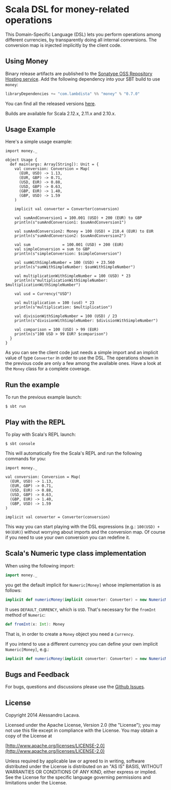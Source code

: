 # Scala DSL for money-related operations

This Domain-Specific Language (DSL) lets you perform operations among different currencies,
by transparently doing all internal conversions. The conversion map is injected implicitly by the client code.

## Using Money
Binary release artifacts are published to the [Sonatype OSS Repository Hosting service](https://oss.sonatype.org). 
Add the following dependency into your SBT build to use `money`:

```scala
libraryDependencies += "com.lambdista" %% "money" % "0.7.0"
```

You can find all the released versions [here](https://github.com/lambdista/money/releases).

Builds are available for Scala 2.12.x, 2.11.x and 2.10.x.

## Usage Example
Here's a simple usage example:

```tut:silent
import money._

object Usage {
  def main(args: Array[String]): Unit = {
    val conversion: Conversion = Map(
      (EUR, USD) -> 1.13,
      (EUR, GBP) -> 0.71,
      (USD, EUR) -> 0.88,
      (USD, GBP) -> 0.63,
      (GBP, EUR) -> 1.40,
      (GBP, USD) -> 1.59
    )

    implicit val converter = Converter(conversion)

    val sumAndConversion1 = 100.001 (USD) + 200 (EUR) to GBP
    println(s"sumAndConversion1: $sumAndConversion1")

    val sumAndConversion2: Money = 100 (USD) + 210.4 (EUR) to EUR
    println(s"sumAndConversion2: $sumAndConversion2")

    val sum              = 100.001 (USD) + 200 (EUR)
    val simpleConversion = sum to GBP
    println(s"simpleConversion: $simpleConversion")

    val sumWithSimpleNumber = 100 (USD) + 23.560
    println(s"sumWithSimpleNumber: $sumWithSimpleNumber")

    val multiplicationWithSimpleNumber = 100 (USD) * 23
    println(s"multiplicationWithSimpleNumber: $multiplicationWithSimpleNumber")

    val usd = Currency("USD")

    val multiplication = 100 (usd) * 23
    println(s"multiplication: $multiplication")

    val divisionWithSimpleNumber = 100 (USD) / 23
    println(s"divisionWithSimpleNumber: $divisionWithSimpleNumber")

    val comparison = 100 (USD) > 99 (EUR)
    println(s"100 USD > 99 EUR? $comparison")
  }
}
```

As you can see the client code just needs a simple import and an implicit value of type `Converter`
in order to use the DSL. The operations shown in the previous code are only a few among the available ones.
Have a look at the `Money` class for a complete coverage.

## Run the example
To run the previous example launch:

```
$ sbt run
```

## Play with the REPL
To play with Scala's REPL launch:

```
$ sbt console
```

This will automatically fire the Scala's REPL and run the following commands for you:

```tut:silent
import money._

val conversion: Conversion = Map(
  (EUR, USD) -> 1.13,
  (EUR, GBP) -> 0.71,
  (USD, EUR) -> 0.88,
  (USD, GBP) -> 0.63,
  (GBP, EUR) -> 1.40,
  (GBP, USD) -> 1.59
)

implicit val converter = Converter(conversion)
```

This way you can start playing with the DSL expressions (e.g.: `100(USD) + 90(EUR)`) without worrying about imports
and the conversion map. Of course if you need to use your own conversion you can redefine it.

## Scala's Numeric type class implementation ##
When using the following import:

```scala
import money._
```

you get the default implicit for `Numeric[Money]` whose implementation is as follows:

```scala
implicit def numericMoney(implicit converter: Converter) = new NumericMoney(DEFAULT_CURRENCY)
```

It uses `DEFAULT_CURRENCY`, which is `USD`. That's necessary for the `fromInt` method of `Numeric`:

```scala
def fromInt(x: Int): Money
```

That is, in order to create a `Money` object you need a `Currency`. 

If you intend to use a different currency you can define your own implicit `Numeric[Money]`, e.g.:

```scala
implicit def numericMoney(implicit converter: Converter) = new NumericMoney(EUR)
```

## Bugs and Feedback
For bugs, questions and discussions please use the [Github Issues](https://github.com/lambdista/money/issues).

## License
Copyright 2014 Alessandro Lacava.

Licensed under the Apache License, Version 2.0 (the "License"); you may not use this file except in compliance
with the License. You may obtain a copy of the License at

[http://www.apache.org/licenses/LICENSE-2.0](http://www.apache.org/licenses/LICENSE-2.0)

Unless required by applicable law or agreed to in writing, software distributed under the License is distributed on an
"AS IS" BASIS, WITHOUT WARRANTIES OR CONDITIONS OF ANY KIND, either express or implied.
See the License for the specific language governing permissions and limitations under the License.

